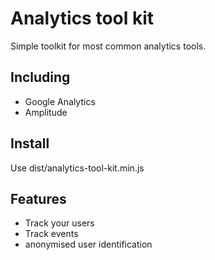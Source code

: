 # Analytics tool kit

Simple toolkit for most common analytics tools.

## Including

- Google Analytics
- Amplitude

## Install

Use dist/analytics-tool-kit.min.js

## Features

 - Track your users
 - Track events
 - anonymised user identification
